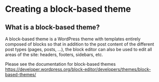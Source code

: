 # Creating a block-based theme

## What is a block-based theme?

A block-based theme is a WordPress theme with templates entirely composed of blocks so that in addition to the post content of the different post types (pages, posts, ...), 
the block editor can also be used to edit all areas of the site: headers, footers, sidebars, etc.

Please see the documentation for block-based themes https://developer.wordpress.org/block-editor/developers/themes/block-based-themes/



